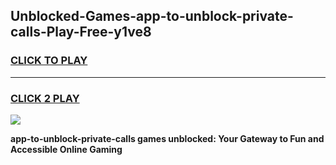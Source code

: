 
## Unblocked-Games-app-to-unblock-private-calls-Play-Free-y1ve8
<h3>
<a href="https://premium76.site?title=app-to-unblock-private-calls&ref=18A1">CLICK TO PLAY</a></h3>
<hr>

<h3>
<a href="https://premium76.site?title=app-to-unblock-private-calls&ref=18A1">CLICK 2 PLAY</a>
  
</h3>

<a href="https://premium76.site?title=app-to-unblock-private-calls&ref=18A1"><img src="https://clearcache.store/games.png"></a>


**app-to-unblock-private-calls games unblocked: Your Gateway to Fun and Accessible Online Gaming**
